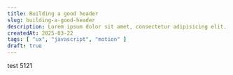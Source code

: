 ```yaml
---
title: Building a good header
slug: building-a-good-header
description: Lorem ipsum dolor sit amet, consectetur adipisicing elit. Laudantium, nemo?
createdAt: 2025-03-22
tags: [ "ux", "javascript", "motion" ]
draft: true
---
```


test 5121